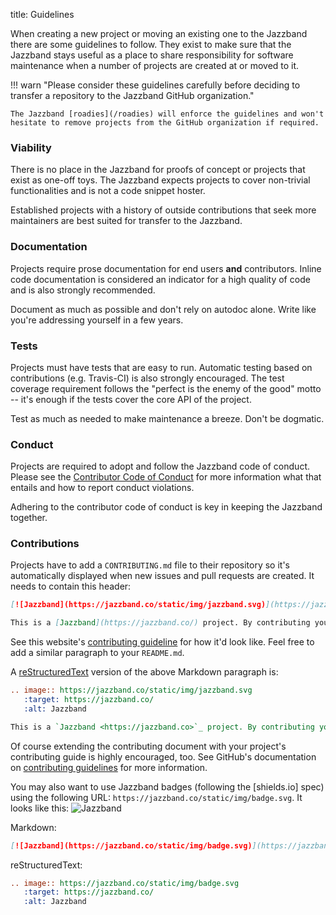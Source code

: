 title: Guidelines

When creating a new project or moving an existing one to the Jazzband
there are some guidelines to follow. They exist to make sure that
the Jazzband stays useful as a place to share responsibility for software
maintenance when a number of projects are created at or moved to it.

!!! warn "Please consider these guidelines carefully before deciding to transfer a repository to the Jazzband GitHub organization."

    The Jazzband [roadies](/roadies) will enforce the guidelines and won't hesitate to remove projects from the GitHub organization if required.

### Viability

There is no place in the Jazzband for proofs of concept or projects that
exist as one-off toys. The Jazzband expects projects to cover non-trivial
functionalities and is not a code snippet hoster.

Established projects with a history of outside contributions that seek more
maintainers are best suited for transfer to the Jazzband.

### Documentation

Projects require prose documentation for end users **and** contributors.
Inline code documentation is considered an indicator for a high quality of
code and is also strongly recommended.

Document as much as possible and don't rely on autodoc alone. Write like you're
 addressing yourself in a few years.

### Tests

Projects must have tests that are easy to run. Automatic testing based on
contributions (e.g. Travis-CI) is also strongly encouraged. The test coverage
requirement follows the "perfect is the enemy of the good" motto -- it's enough
if the tests cover the core API of the project.

Test as much as needed to make maintenance a breeze. Don't be dogmatic.

### Conduct

Projects are required to adopt and follow the Jazzband code of conduct.
Please see the [Contributor Code of Conduct](/docs/conduct) for more
information what that entails and how to report conduct violations.

Adhering to the contributor code of conduct is key in keeping the Jazzband
together.

### Contributions

Projects have to add a `CONTRIBUTING.md` file to their repository so it's
automatically displayed when new issues and pull requests are created.
It needs to contain this header:

```markdown
[![Jazzband](https://jazzband.co/static/img/jazzband.svg)](https://jazzband.co/)

This is a [Jazzband](https://jazzband.co/) project. By contributing you agree to abide by the [Contributor Code of Conduct](https://jazzband.co/docs/conduct) and follow the [guidelines](https://jazzband.co/docs/guidelines).
```

See this website's [contributing guideline] for how it'd look like.
Feel free to add a similar paragraph to your `README.md`.

A [reStructuredText] version of the above Markdown paragraph is:

```rst
.. image:: https://jazzband.co/static/img/jazzband.svg
   :target: https://jazzband.co/
   :alt: Jazzband

This is a `Jazzband <https://jazzband.co>`_ project. By contributing you agree to abide by the `Contributor Code of Conduct <https://jazzband.co/docs/conduct>`_ and follow the `guidelines <https://jazzband.co/docs/guidelines>`_.
```

[contributing guideline]: https://github.com/jazzband/site/blob/master/CONTRIBUTING.md
[reStructuredText]: http://docutils.sourceforge.net/docs/ref/rst/restructuredtext.html

Of course extending the contributing document with your project's contributing
guide is highly encouraged, too. See GitHub's documentation on [contributing
guidelines] for more information.

[contributing guidelines]: https://help.github.com/articles/setting-guidelines-for-repository-contributors/

You may also want to use Jazzband badges (following the [shields.io] spec) using the
following URL: `https://jazzband.co/static/img/badge.svg`. It looks like this:
![Jazzband](https://jazzband.co/static/img/badge.svg)

Markdown:

```markdown
[![Jazzband](https://jazzband.co/static/img/badge.svg)](https://jazzband.co/)
```

reStructuredText:

```rst
.. image:: https://jazzband.co/static/img/badge.svg
   :target: https://jazzband.co/
   :alt: Jazzband
```
